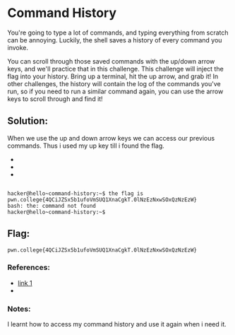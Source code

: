 
# Command History
You're going to type a lot of commands, and typing everything from scratch can be annoying. Luckily, the shell saves a history of every command you invoke.

You can scroll through those saved commands with the up/down arrow keys, and we'll practice that in this challenge. This challenge will inject the flag into your history. Bring up a terminal, hit the up arrow, and grab it! In other challenges, the history will contain the log of the commands you've run, so if you need to run a similar command again, you can use the arrow keys to scroll through and find it!


## Solution:
 When we use the up and down arrow keys we can access our previous commands. Thus i used my up key till i found the flag.

- 
- 
- 


```

hacker@hello~command-history:~$ the flag is pwn.college{4QCiJZSx5b1ufoVmSUQ1XnaCgkT.0lNzEzNxwSOxQzNzEzW}
bash: the: command not found
hacker@hello~command-history:~$ 
```

## Flag: 

```
pwn.college{4QCiJZSx5b1ufoVmSUQ1XnaCgkT.0lNzEzNxwSOxQzNzEzW}
```


### References:

- [link 1](https://pwn.college)
- 
### Notes:
I learnt how to access my command history and use it again when i need it.
